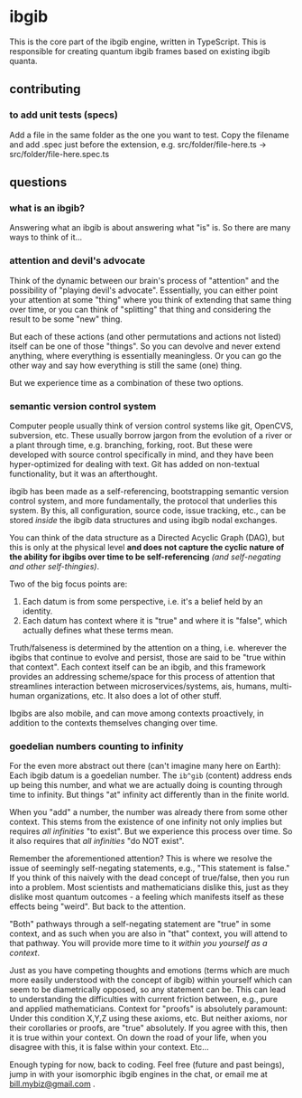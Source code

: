 # ibgib

This is the core part of the ibgib engine, written in TypeScript.
This is responsible for creating quantum ibgib frames based on
existing ibgib quanta.

## contributing

### to add unit tests (specs)

Add a file in the same folder as the one you want to test.
Copy the filename and add .spec just before the extension,
e.g. src/folder/file-here.ts -> src/folder/file-here.spec.ts

## questions

### what is an ibgib?

Answering what an ibgib is about answering what "is" is. So there are
many ways to think of it...

### attention and devil's advocate

Think of the dynamic between our brain's process of "attention" and
the possibility of "playing devil's advocate". Essentially, you can
either point your attention at some "thing" where you think of
extending that same thing over time, or you can think of "splitting"
that thing and considering the result to be some "new" thing.

But each of these actions (and other permutations and actions not listed)
itself can be one of those "things". So you can devolve and never extend
anything, where everything is essentially meaningless. Or you can
go the other way and say how everything is still the same (one) thing.

But we experience time as a combination of these two options.

### semantic version control system

Computer people usually think of version control systems like
git, OpenCVS, subversion, etc. These usually borrow jargon from
the evolution of a river or a plant through time, e.g. branching,
forking, root. But these were developed with source control specifically
in mind, and they have been hyper-optimized for dealing with text.
Git has added on non-textual functionality, but it was an afterthought.

ibgib has been made as a self-referencing, bootstrapping semantic
version control system, and more fundamentally, the protocol that
underlies this system. By this, all configuration, source code,
issue tracking, etc., can be stored _inside_ the ibgib data
structures and using ibgib nodal exchanges.

You can think of the data structure as a Directed Acyclic Graph (DAG),
but this is only at the physical level **and does not capture
the cyclic nature of the ability for ibgibs over time to be
self-referencing** _(and self-negating and other self-thingies)_.

Two of the big focus points are:
1) Each datum is from some perspective, i.e. it's a belief held by an identity.
2) Each datum has context where it is "true" and where it is "false", which actually
defines what these terms mean.

Truth/falseness is determined by the attention on a thing, i.e. wherever
the ibgibs that continue to evolve and persist, those are said to be
"true within that context". Each context itself can be an ibgib, and
this framework provides an addressing scheme/space for this process of attention
that streamlines interaction between microservices/systems, ais, humans,
multi-human organizations, etc. It also does a lot of other stuff.

Ibgibs are also mobile, and can move among contexts proactively,
in addition to the contexts themselves changing over time.

### goedelian numbers counting to infinity

For the even more abstract out there (can't imagine many here on Earth): Each ibgib
datum is a goedelian number. The `ib^gib` (content) address ends up being this number,
and what we are actually doing is counting through time to infinity. But things
"at" infinity act differently than in the finite world.

When you "add" a number, the number was already there from some other context. This
stems from the existence of one infinity not only implies but requires _all infinities_
"to exist". But we experience this process over time. So it also requires that
_all infinities_ "do NOT exist".

Remember the aforementioned attention? This is where we resolve the issue of seemingly
self-negating statements, e.g., "This statement is false." If you think of this naively
with the dead concept of true/false, then you run into a problem. Most scientists and
mathematicians dislike this, just as they dislike most quantum outcomes - a feeling
which manifests itself as these effects being "weird". But back to the attention.

"Both" pathways through a self-negating statement are "true" in some context,
and as such when you are also in "that" context, you will attend to that pathway.
You will provide more time to it _within you yourself as a context_.

Just as you have competing thoughts and emotions (terms which are much more
easily understood with the concept of ibgib) within yourself which can seem to be
diametrically opposed, so any statement can be. This can lead to understanding the
difficulties with current friction between, e.g., pure and applied mathematicians.
Context for "proofs" is absolutely paramount: Under this condition X,Y,Z using these
axioms, etc. But neither axioms, nor their corollaries or proofs, are "true"
absolutely. If you agree with this, then it is true within your context. On down
the road of your life, when you disagree with this, it is false within your context.
Etc...

Enough typing for now, back to coding. Feel free (future and past beings), jump in with
your isomorphic ibgib engines in the chat, or email me at bill.mybiz@gmail.com .

